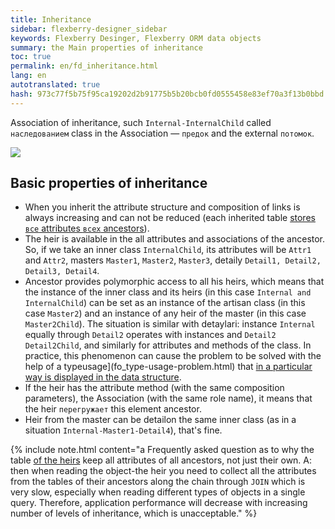 ```yaml
--- 
title: Inheritance 
sidebar: flexberry-designer_sidebar 
keywords: Flexberry Desinger, Flexberry ORM data objects 
summary: the Main properties of inheritance 
toc: true 
permalink: en/fd_inheritance.html 
lang: en 
autotranslated: true 
hash: 973c77f5b75f95ca19202d2b91775b5b20bcb0fd0555458e83ef70a3f13b0bbd 
--- 
```


Association of inheritance, such `Internal-InternalChild` called `наследованием` class in the Association — `предок` and the external `потомок`. 

![](/images/pages/products/flexberry-designer/about/uml-example1.jpg) 

## Basic properties of inheritance 

* When you inherit the attribute structure and composition of links is always increasing and can not be reduced (each inherited table [stores `все` attributes `всех` ancestors](fo_storing-data-objects.html)). 
* The heir is available in the all attributes and associations of the ancestor. So, if we take an inner class `InternalChild`, its attributes will be `Attr1` and `Attr2`, masters `Master1`, `Master2`, `Master3`, detaily `Detail1, Detail2, Detail3, Detail4`. 
* Ancestor provides polymorphic access to all his heirs, which means that the instance of the inner class and its heirs (in this case `Internal and InternalChild`) can be set as an instance of the artisan class (in this case `Master2`) and an instance of any heir of the master (in this case `Master2Child`). The situation is similar with detaylari: instance `Internal` equally through `Detail2` operates with instances and `Detail2 Detail2Child`, and similarly for attributes and methods of the class. In practice, this phenomenon can cause the problem to be solved with the help of a typeusage](fo_type-usage-problem.html) that [in a particular way is displayed in the data structure](fo_type-usage.html). 
* If the heir has the attribute method (with the same composition parameters), the Association (with the same role name), it means that the heir `перегружает` this element ancestor. 
* Heir from the master can be detailon the same inner class (as in a situation `Internal-Master1-Detail4`), that's fine. 

{% include note.html content="a Frequently asked question as to why the table [of the heirs](fd_inheritance.html) keep all attributes of all ancestors, not just their own. A: then when reading the object-the heir you need to collect all the attributes from the tables of their ancestors along the chain through `JOIN` which is very slow, especially when reading different types of objects in a single query. Therefore, application performance will decrease with increasing number of levels of inheritance, which is unacceptable." %} 




